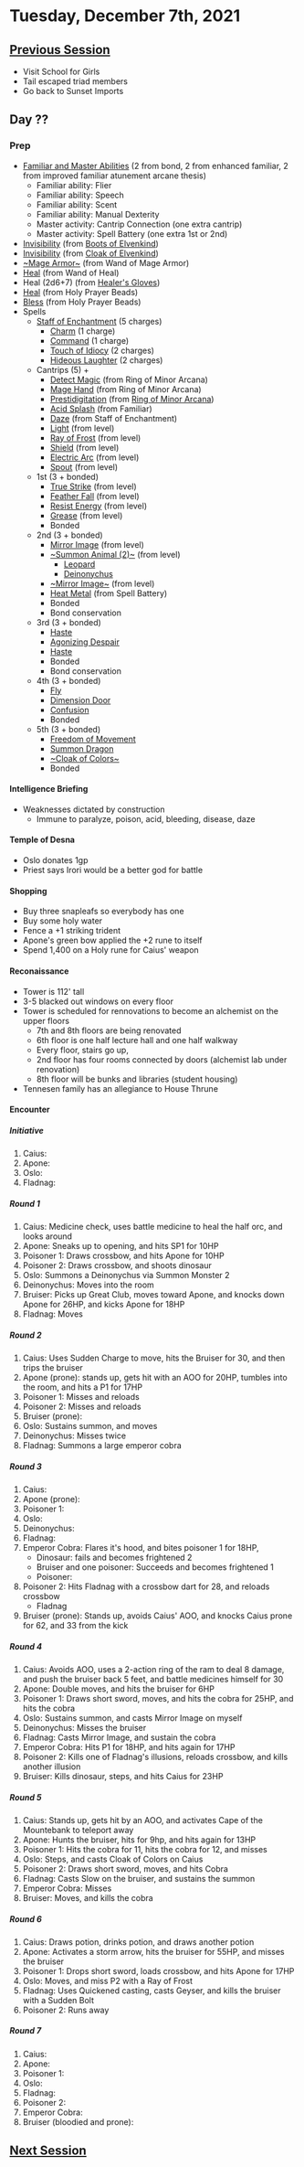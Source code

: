 # Tuesday, December 7th, 2021

## [Previous Session](./2021-11-23.md)

- Visit School for Girls
- Tail escaped triad members
- Go back to Sunset Imports

## Day ??

### Prep

- [Familiar and Master Abilities](https://2e.aonprd.com/Familiars.aspx) (2 from bond, 2 from enhanced familiar, 2 from improved familiar atunement arcane thesis)
  - Familiar ability: Flier
  - Familiar ability: Speech
  - Familiar ability: Scent
  - Familiar ability: Manual Dexterity
  - Master activity: Cantrip Connection (one extra cantrip)
  - Master activity: Spell Battery (one extra 1st or 2nd)
- [Invisibility](https://pf2.d20pfsrd.com/spell/invisibility/) (from [Boots of Elvenkind](https://2e.aonprd.com/Equipment.aspx?ID=413))
- [Invisibility](https://pf2.d20pfsrd.com/spell/invisibility/) (from [Cloak of Elvenkind](https://2e.aonprd.com/Equipment.aspx?ID=424))
- [~Mage Armor~](https://pf2.d20pfsrd.com/spell/mage-armor) (from Wand of Mage Armor)
- [Heal](https://pf2.d20pfsrd.com/spell/heal/) (from Wand of Heal)
- Heal (2d6+7) (from [Healer's Gloves](https://2e.aonprd.com/Equipment.aspx?ID=444))
- [Heal](https://2e.aonprd.com/Equipment.aspx?ID=256) (from Holy Prayer Beads)
- [Bless](https://2e.aonprd.com/Spells.aspx?ID=25) (from Holy Prayer Beads)
- Spells
  - [Staff of Enchantment](https://pf2.easytool.es/index.php?id=2788) (5 charges)
    - [Charm](https://pf2.d20pfsrd.com/spell/charm/) (1 charge)
    - [Command](https://pf2.d20pfsrd.com/spell/command/) (1 charge)
    - [Touch of Idiocy](https://pf2.d20pfsrd.com/spell/touch-of-idiocy/) (2 charges)
    - [Hideous Laughter](https://pf2.d20pfsrd.com/spell/hideous-laughter/) (2 charges)
  - Cantrips (5) + 
    - [Detect Magic](https://pf2.d20pfsrd.com/spell/detect-magic/) (from Ring of Minor Arcana)
    - [Mage Hand](https://pf2.d20pfsrd.com/spell/mage-hand/) (from Ring of Minor Arcana)
    - [Prestidigitation](https://pf2.d20pfsrd.com/spell/prestidigitation/) (from [Ring of Minor Arcana](https://2e.aonprd.com/Equipment.aspx?ID=478))
    - [Acid Splash](https://pf2.d20pfsrd.com/spell/acid-splash/) (from Familiar)
    - [Daze](https://pf2.d20pfsrd.com/spell/daze/) (from Staff of Enchantment)
    - [Light](https://pf2.d20pfsrd.com/spell/light/) (from level)
    - [Ray of Frost](https://pf2.d20pfsrd.com/spell/ray-of-frost/) (from level)
    - [Shield](https://pf2.d20pfsrd.com/spell/shield/) (from level)
    - [Electric Arc](https://pf2.d20pfsrd.com/spell/electric-arc/) (from level)
    - [Spout](https://2e.aonprd.com/Spells.aspx?ID=1002) (from level)
  - 1st (3 + bonded)
    - [True Strike](https://2e.aonprd.com/Spells.aspx?ID=345) (from level)
    - [Feather Fall](https://pf2.d20pfsrd.com/spell/feather-fall/) (from level)
    - [Resist Energy](https://pf2.d20pfsrd.com/spell/resist-energy/) (from level)
    - [Grease](https://pf2.d20pfsrd.com/spell/grease/) (from level)
    - Bonded
  - 2nd (3 + bonded)
    - [Mirror Image](https://pf2.d20pfsrd.com/spell/mirror-image/) (from level)
    - [~Summon Animal (2)~](https://2e.aonprd.com/Spells.aspx?ID=316) (from level)
       - [Leopard](https://2e.aonprd.com/Monsters.aspx?ID=67)
       - [Deinonychus](https://2e.aonprd.com/Monsters.aspx?ID=118)
    - [~Mirror Image~](https://pf2.d20pfsrd.com/spell/mirror-image/) (from level)
    - [Heat Metal](https://pf2.d20pfsrd.com/spell/heat-metal/) (from Spell Battery)
    - Bonded
    - Bond conservation
  - 3rd (3 + bonded)
    - [Haste](https://pf2.d20pfsrd.com/spell/haste)
    - [Agonizing Despair](https://pf2.d20pfsrd.com/spell/agonizing-despair) 
    - [Haste](https://pf2.d20pfsrd.com/spell/haste)
    - Bonded
    - Bond conservation
  - 4th (3 + bonded)
    - [Fly](https://pf2.d20pfsrd.com/spell/fly/)
    - [Dimension Door](https://pf2.d20pfsrd.com/spell/dimension-door/)
    - [Confusion](https://pf2.d20pfsrd.com/spell/confusion/)
    - Bonded
  - 5th (3 + bonded)
    - [Freedom of Movement](https://pf2.d20pfsrd.com/spell/freedom-of-movement/)
    - [Summon Dragon](https://2e.aonprd.com/Spells.aspx?ID=319)
    - [~Cloak of Colors~](https://2e.aonprd.com/Spells.aspx?ID=41)
    - Bonded

#### Intelligence Briefing

- Weaknesses dictated by construction
   - Immune to paralyze, poison, acid, bleeding, disease, daze

#### Temple of Desna

- Oslo donates 1gp
- Priest says Irori would be a better god for battle

#### Shopping

- Buy three snapleafs so everybody has one
- Buy some holy water
- Fence a +1 striking trident
- Apone's green bow applied the +2 rune to itself
- Spend 1,400 on a Holy rune for Caius' weapon

#### Reconaissance

- Tower is 112' tall
- 3-5 blacked out windows on every floor
- Tower is scheduled for rennovations to become an alchemist on the upper floors
   - 7th and 8th floors are being renovated
   - 6th floor is one half lecture hall and one half walkway
   - Every floor, stairs go up, 
   - 2nd floor has four rooms connected by doors (alchemist lab under renovation)
   - 8th floor will be bunks and libraries (student housing)
- Tennesen family has an allegiance to House Thrune 

#### Encounter

##### Initiative

1. Caius: 
1. Apone: 
1. Oslo: 
1. Fladnag: 

##### Round 1

1. Caius: Medicine check, uses battle medicine to heal the half orc, and looks around
1. Apone: Sneaks up to opening, and hits SP1 for 10HP
1. Poisoner 1: Draws crossbow, and hits Apone for 10HP
1. Poisoner 2: Draws crossbow, and shoots dinosaur
1. Oslo: Summons a Deinonychus via Summon Monster 2
1. Deinonychus: Moves into the room
1. Bruiser: Picks up Great Club, moves toward Apone, and knocks down Apone for 26HP, and kicks Apone for 18HP
1. Fladnag: Moves

##### Round 2

1. Caius: Uses Sudden Charge to move, hits the Bruiser for 30, and then trips the bruiser
1. Apone (prone): stands up, gets hit with an AOO for 20HP, tumbles into the room, and hits a P1 for 17HP
1. Poisoner 1: Misses and reloads
1. Poisoner 2: Misses and reloads
1. Bruiser (prone): 
1. Oslo: Sustains summon, and moves
1. Deinonychus: Misses twice
1. Fladnag: Summons a large emperor cobra

##### Round 3

1. Caius: 
1. Apone (prone): 
1. Poisoner 1: 
1. Oslo: 
1. Deinonychus: 
1. Fladnag: 
1. Emperor Cobra: Flares it's hood, and bites poisoner 1 for 18HP, 
   - Dinosaur: fails and becomes frightened 2
   - Bruiser and one poisoner: Succeeds and becomes frightened 1
   - Poisoner: 
1. Poisoner 2: Hits Fladnag with a crossbow dart for 28, and reloads crossbow
   - Fladnag
1. Bruiser (prone): Stands up, avoids Caius' AOO, and knocks Caius prone for 62, and 33 from the kick

##### Round 4

1. Caius: Avoids AOO, uses a 2-action ring of the ram to deal 8 damage, and push the bruiser back 5 feet, and battle medicines himself for 30
1. Apone: Double moves, and hits the bruiser for 6HP
1. Poisoner 1: Draws short sword, moves, and hits the cobra for 25HP, and hits the cobra 
1. Oslo: Sustains summon, and casts Mirror Image on myself
1. Deinonychus: Misses the bruiser
1. Fladnag: Casts Mirror Image, and sustain the cobra
1. Emperor Cobra: Hits P1 for 18HP, and hits again for 17HP
1. Poisoner 2: Kills one of Fladnag's illusions, reloads crossbow, and kills another illusion
1. Bruiser: Kills dinosaur, steps, and hits Caius for 23HP

##### Round 5

1. Caius: Stands up, gets hit by an AOO, and activates Cape of the Mountebank to teleport away
1. Apone: Hunts the bruiser, hits for 9hp, and hits again for 13HP
1. Poisoner 1: Hits the cobra for 11, hits the cobra for 12, and misses
1. Oslo: Steps, and casts Cloak of Colors on Caius
1. Poisoner 2: Draws short sword, moves, and hits Cobra
1. Fladnag: Casts Slow on the bruiser, and sustains the summon
1. Emperor Cobra: Misses
1. Bruiser: Moves, and kills the cobra

##### Round 6

1. Caius: Draws potion, drinks potion, and draws another potion
1. Apone: Activates a storm arrow, hits the bruiser for 55HP, and misses the bruiser
1. Poisoner 1: Drops short sword, loads crossbow, and hits Apone for 17HP
1. Oslo: Moves, and miss P2 with a Ray of Frost
1. Fladnag: Uses Quickened casting, casts Geyser, and kills the bruiser with a Sudden Bolt
1. Poisoner 2: Runs away

##### Round 7

1. Caius: 
1. Apone: 
1. Poisoner 1: 
1. Oslo: 
1. Fladnag: 
1. Poisoner 2: 
1. Emperor Cobra: 
1. Bruiser (bloodied and prone): 

## [Next Session](./2021-12-21.md)
